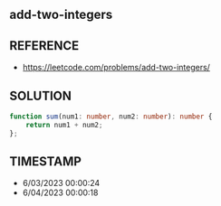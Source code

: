 ## add-two-integers

## REFERENCE

- https://leetcode.com/problems/add-two-integers/

## SOLUTION

``` Typescript
function sum(num1: number, num2: number): number {
    return num1 + num2;
};
```

## TIMESTAMP

- 6/03/2023 00:00:24
- 6/04/2023 00:00:18
